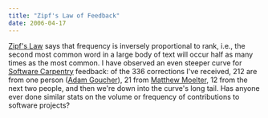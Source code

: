 ```yaml
---
title: "Zipf's Law of Feedback"
date: 2006-04-17
---
```

<a href="http://en.wikipedia.org/wiki/Zipf's_law">Zipf's Law</a> says that frequency is inversely proportional to rank, i.e., the second most common word in a large body of text will occur half as many times as the most common.  I have observed an even steeper curve for <a href="https://carpentries.org">Software Carpentry</a> feedback: of the 336 corrections I've received, 212 are from one person (<a href="http://www.ninjatactics.com">Adam Goucher</a>), 21 from <a href="http://www.calpoly.edu/~mmoelter/">Matthew Moelter</a>, 12 from the next two people, and then we're down into the curve's long tail.  Has anyone ever done similar stats on the volume or frequency of contributions to software projects?

